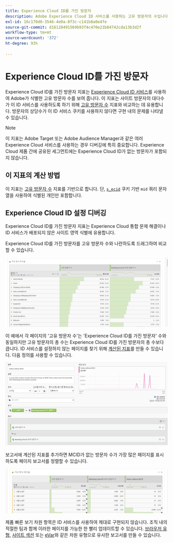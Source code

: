 ```yaml
---
title: Experience Cloud ID를 가진 방문자
description: Adobe Experience Cloud ID 서비스를 사용하는 고유 방문자의 수입니다.
exl-id: 16c170d0-3546-4e0a-8f3c-c141b8a0e4fe
source-git-commit: d16128491569b93f4c470e21b84742cda13b3d2f
workflow-type: tm+mt
source-wordcount: '372'
ht-degree: 93%

---
```


# Experience Cloud ID를 가진 방문자

Experience Cloud ID를 가진 방문자 지표는 [Experience Cloud ID 서비스](https://experienceleague.adobe.com/docs/id-service/using/home.html?lang=ko-KR)를 사용하여 Adobe가 식별한 고유 방문자 수를 보여 줍니다. 이 지표는 사이트 방문자의 대다수가 이 ID 서비스를 사용하도록 하기 위해 [고유 방문자 수](unique-visitors.md) 지표와 비교하는 데 유용합니다. 방문자의 상당수가 이 ID 서비스 쿠키를 사용하지 않다면 구현 내의 문제를 나타낼 수 있습니다.

>[!NOTE]
>
>이 지표는 Adobe Target 또는 Adobe Audience Manager과 같은 여러 Experience Cloud 서비스를 사용하는 경우 디버깅에 특히 중요합니다. Experience Cloud 제품 간에 공유된 세그먼트에는 Experience Cloud ID가 없는 방문자가 포함되지 않습니다.

## 이 지표의 계산 방법

이 지표는 [고유 방문자 수](unique-visitors.md) 지표를 기반으로 합니다. 단, [`s_ecid`](https://experienceleague.adobe.com/docs/core-services/interface/ec-cookies/cookies-analytics.html?lang=ko-KR) 쿠키 기반 `mid` 쿼리 문자열을 사용하여 식별된 개인만 포함합니다.

## Experience Cloud ID 설정 디버깅

Experience Cloud ID를 가진 방문자 지표는 Experience Cloud 통합 문제 해결이나 ID 서비스가 배포되지 않은 사이트 영역 식별에 유용합니다.

Experience Cloud ID를 가진 방문자를 고유 방문자 수와 나란하도록 드래그하여 비교할 수 있습니다.

![고유 방문자 비교](assets/metric-mcvid1.png)

이 예에서 각 페이지의 &#39;고유 방문자 수&#39;는 &#39;Experience Cloud ID를 가진 방문자&#39; 수와 동일하지만 고유 방문자의 총 수는 Experience Cloud ID를 가진 방문자의 총 수보다 큽니다. ID 서비스를 설정하지 않는 페이지를 찾기 위해 [계산된 지표](../c-calcmetrics/cm-overview.md)를 만들 수 있습니다. 다음 정의를 사용할 수 있습니다.

![계산된 지표 정의](assets/metric-mcvid2.png)

보고서에 계산된 지표를 추가하면 MCID가 없는 방문자 수가 가장 많은 페이지를 표시하도록 페이지 보고서를 정렬할 수 있습니다.

![ID 서비스가 없는 페이지](assets/metric-mcvid3.png)

제품 빠른 보기 차원 항목은 ID 서비스를 사용하여 제대로 구현되지 않습니다. 조직 내의 적절한 팀과 함께 이러한 페이지를 가능한 한 빨리 업데이트할 수 있습니다. [브라우저 유형](../dimensions/browser-type.md), [사이트 섹션](../dimensions/site-section.md) 또는 [eVar](../dimensions/evar.md)와 같은 차원 유형으로 유사한 보고서를 만들 수 있습니다.
